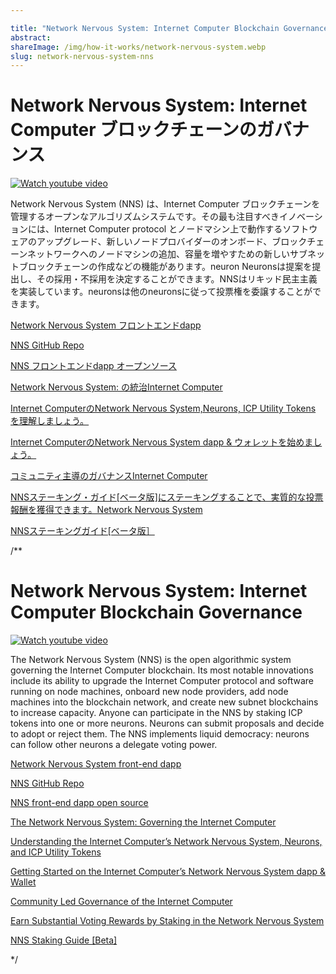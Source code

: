 ```yaml
---

title: "Network Nervous System: Internet Computer Blockchain Governance"
abstract: 
shareImage: /img/how-it-works/network-nervous-system.webp
slug: network-nervous-system-nns
---
```

# Network Nervous System: Internet Computer ブロックチェーンのガバナンス

[![Watch youtube video](https://i.ytimg.com/vi/hWnsluxmRqc/maxresdefault.jpg)](https://www.youtube.com/watch?v=hWnsluxmRqc)

Network Nervous System (NNS) は、Internet Computer ブロックチェーンを管理するオープンなアルゴリズムシステムです。その最も注目すべきイノベーションには、Internet Computer protocol とノードマシン上で動作するソフトウェアのアップグレード、新しいノードプロバイダーのオンボード、ブロックチェーンネットワークへのノードマシンの追加、容量を増やすための新しいサブネットブロックチェーンの作成などの機能があります。neuron Neuronsは提案を提出し、その採用・不採用を決定することができます。NNSはリキッド民主主義を実装しています。neuronsは他のneuronsに従って投票権を委譲することができます。

[Network Nervous System フロントエンドdapp](https://nns.ic0.app/)

[NNS GitHub Repo](https://github.com/dfinity/ic/tree/master/rs/nns)

[NNS フロントエンドdapp オープンソース](https://github.com/dfinity/nns-dapp)

[ Network Nervous System: の統治Internet Computer](https://medium.com/dfinity/the-network-nervous-system-governing-the-internet-computer-1d176605d66a)

[ Internet ComputerのNetwork Nervous System,Neurons, ICP Utility Tokens を理解しましょう。](https://medium.com/dfinity/understanding-the-internet-computers-network-nervous-system-neurons-and-icp-utility-tokens-730dab65cae8)

[ Internet ComputerのNetwork Nervous System dapp & ウォレットを始めましょう。](https://medium.com/dfinity/getting-started-on-the-internet-computers-network-nervous-system-app-wallet-61ecf111ea11)

[コミュニティ主導のガバナンスInternet Computer](https://medium.com/dfinity/the-community-led-governance-of-the-internet-computer-b863cd2975ba)

[NNSステーキング・ガイド\[ベータ版\]にステーキングすることで、実質的な投票報酬を獲得できます。Network Nervous System](https://medium.com/dfinity/earn-substantial-voting-rewards-by-staking-in-the-network-nervous-system-7eb5cf988182)

[NNSステーキングガイド\[ベータ版］](https://dfinity.github.io/ic-staking-documentation/)

/**


# Network Nervous System: Internet Computer Blockchain Governance

[![Watch youtube video](https://i.ytimg.com/vi/hWnsluxmRqc/maxresdefault.jpg)](https://www.youtube.com/watch?v=hWnsluxmRqc)

The Network Nervous System (NNS) is the open algorithmic system governing the Internet Computer blockchain. Its most notable innovations include its ability to upgrade the Internet Computer protocol and software running on node machines, onboard new node providers, add node machines into the blockchain network, and create new subnet blockchains to increase capacity. Anyone can participate in the NNS by staking ICP tokens into one or more neurons. Neurons can submit proposals and decide to adopt or reject them. The NNS implements liquid democracy: neurons can follow other neurons a delegate voting power.


[Network Nervous System front-end dapp](https://nns.ic0.app/)

[NNS GitHub Repo](https://github.com/dfinity/ic/tree/master/rs/nns)

[NNS front-end dapp open source](https://github.com/dfinity/nns-dapp)

[The Network Nervous System: Governing the Internet Computer](https://medium.com/dfinity/the-network-nervous-system-governing-the-internet-computer-1d176605d66a)

[Understanding the Internet Computer’s Network Nervous System, Neurons, and ICP Utility Tokens](https://medium.com/dfinity/understanding-the-internet-computers-network-nervous-system-neurons-and-icp-utility-tokens-730dab65cae8)

[Getting Started on the Internet Computer’s Network Nervous System dapp & Wallet](https://medium.com/dfinity/getting-started-on-the-internet-computers-network-nervous-system-app-wallet-61ecf111ea11)

[Community Led Governance of the Internet Computer](https://medium.com/dfinity/the-community-led-governance-of-the-internet-computer-b863cd2975ba)

[Earn Substantial Voting Rewards by Staking in the Network Nervous System](https://medium.com/dfinity/earn-substantial-voting-rewards-by-staking-in-the-network-nervous-system-7eb5cf988182)

[NNS Staking Guide [Beta]](https://dfinity.github.io/ic-staking-documentation/)

*/